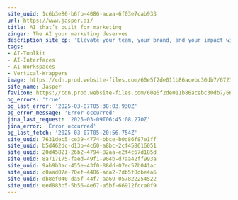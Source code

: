 ```yaml
---
site_uuid: 1c6b3e86-b6fb-4086-acaa-6f03e7cab933
url: https://www.jasper.ai/
title: AI that’s built for marketing
zinger: The AI your marketing deserves
description_site_cp: 'Elevate your team, your brand, and your impact with AI thats built for marketing.'
tags:
- AI-Toolkit
- AI-Interfaces
- AI-Workspaces
- Vertical-Wrappers
image: https://cdn.prod.website-files.com/60e5f2de011b86acebc30db7/6721362b1fb2e6a2ef070051_Opengraph%20Image%20-%20Main.png
site_name: Jasper
favicon: https://cdn.prod.website-files.com/60e5f2de011b86acebc30db7/666f33302a54fab58083c231_Favicon.png
og_errors: 'true'
og_last_error: '2025-03-07T05:38:03.930Z'
og_error_message: 'Error occurred'
jina_last_request: '2025-03-09T06:45:08.270Z'
jina_error: 'Error occurred'
og_last_fetch: '2025-03-07T05:20:56.754Z'
site_uuid: 7631dec5-ce39-4774-bbce-b0d86f87e1ff
site_uuid: b5d462dc-d13b-4c60-a8bc-2cf458616051
site_uuid: 20d45821-26b2-4794-82aa-e2f4c67d185d
site_uuid: 8a717175-faed-49f1-904b-d7aa42ff993a
site_uuid: 9ab9b3ac-455e-43f0-88dd-07ec57b041ac
site_uuid: c0aad07a-70ef-4486-ada2-7db5f8dbe4a6
site_uuid: db8ef040-da5f-44f7-aa69-057822254522
site_uuid: eed883b5-5b56-4e67-a5bf-66912fcca0f9
---
```


